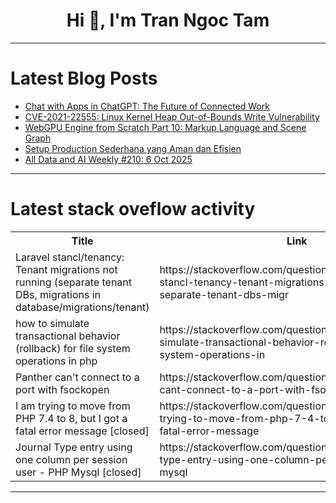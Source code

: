 <h1 align="center">Hi 👋, I'm Tran Ngoc Tam</h1>

---

# Latest Blog Posts 
<!-- BLOG-POST-LIST:START -->
- [Chat with Apps in ChatGPT: The Future of Connected Work](https://dev.to/alifar/chat-with-apps-in-chatgpt-the-future-of-connected-work-1ja2)
- [CVE-2021-22555: Linux Kernel Heap Out-of-Bounds Write Vulnerability](https://dev.to/freedom-coder/cve-2021-22555-linux-kernel-heap-out-of-bounds-write-vulnerability-4po8)
- [WebGPU Engine from Scratch Part 10: Markup Language and Scene Graph](https://dev.to/ndesmic/webgpu-engine-from-scratch-part-10-markup-language-1n2g)
- [Setup Production Sederhana yang Aman dan Efisien](https://dev.to/naandan/setup-production-sederhana-yang-aman-dan-efisien-3cna)
- [All Data and AI Weekly #210: 6 Oct 2025](https://dev.to/timothy_spann_a41a639e47c/all-data-and-ai-weekly-210-6-oct-2025-17pe)
<!-- BLOG-POST-LIST:END -->

---

# Latest stack oveflow activity
<table>
  <tr><th>Title</th><th>Link</th></tr>
  <!-- STACKOVERFLOW:START --><tr><td>Laravel stancl/tenancy: Tenant migrations not running &lpar;separate tenant DBs, migrations in database/migrations/tenant&rpar;</td><td>https://stackoverflow.com/questions/79783835/laravel-stancl-tenancy-tenant-migrations-not-running-separate-tenant-dbs-migr</td></tr><tr><td>how to simulate transactional behavior &lpar;rollback&rpar; for file system operations in php</td><td>https://stackoverflow.com/questions/79783775/how-to-simulate-transactional-behavior-rollback-for-file-system-operations-in</td></tr><tr><td>Panther can&#39;t connect to a port with fsockopen</td><td>https://stackoverflow.com/questions/79783685/panther-cant-connect-to-a-port-with-fsockopen</td></tr><tr><td>I am trying to move from PHP 7.4 to 8, but I got a fatal error message [closed]</td><td>https://stackoverflow.com/questions/79783178/i-am-trying-to-move-from-php-7-4-to-8-but-i-got-a-fatal-error-message</td></tr><tr><td>Journal Type entry using one column per session user - PHP Mysql [closed]</td><td>https://stackoverflow.com/questions/79783042/journal-type-entry-using-one-column-per-session-user-php-mysql</td></tr><!-- STACKOVERFLOW:END -->
</table>

---


